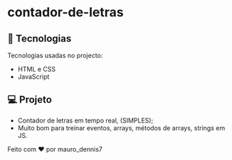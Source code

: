 # contador-de-letras

## 🚀 Tecnologias

Tecnologias usadas no projecto:

- HTML e CSS
- JavaScript 

## 💻 Projeto

 * Contador de letras em tempo real, (SIMPLES);
 * Muito bom para treinar eventos, arrays, métodos de arrays, strings em JS.


Feito com ♥ por mauro_dennis7
